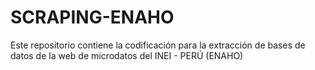 # SCRAPING-ENAHO
Este repositorio contiene la codificación para la extracción de bases de datos de la web de microdatos del INEI - PERÚ (ENAHO)
